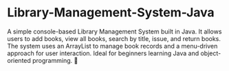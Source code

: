 # Library-Management-System-Java
A simple console-based Library Management System built in Java. It allows users to add books, view all books, search by title, issue, and return books. The system uses an ArrayList to manage book records and a menu-driven approach for user interaction. Ideal for beginners learning Java and object-oriented programming. 🚀
